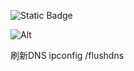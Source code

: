 ![Static Badge](https://img.shields.io/badge/%E7%BC%96%E7%A8%8B-%E7%AC%94%E8%AE%B0-green)


![Alt](https://repobeats.axiom.co/api/embed/595f9849e48bbe3d474acbf95db4dbb98826d58a.svg "Repobeats analytics image")

刷新DNS ipconfig /flushdns
